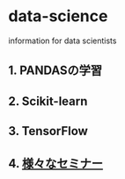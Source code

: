 # data-science
information for data scientists
## 1. PANDASの学習
## 2. Scikit-learn
## 3. TensorFlow
## 4. [様々なセミナー](様々なセミナー.md)
